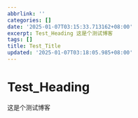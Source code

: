 ```yaml
---
abbrlink: ''
categories: []
date: '2025-01-07T03:15:33.713162+08:00'
excerpt: Test_Heading 这是个测试博客 
tags: []
title: Test_Title
updated: '2025-01-07T03:18:05.985+08:00'
---
```

# Test_Heading

这是个测试博客
